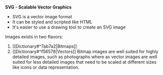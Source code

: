 **SVG - Scalable Vector Graphics**
- SVG is a vector image format
- It can be styled and scripted like HTML
- It's easier to use a drawing tool to create an SVG image

Images exists in two flavors:
1. [[Dictionary#^7ab7a2|Bitmaps]]
2. [[Dictionary#^f56578|Vectors]]
Bitmap images are well suited for highly detailed images, such as photographs where as vector images are well suited for less detailed images that need to be scaled at different sizes like icons or data representation.